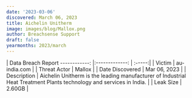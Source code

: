 ```yaml
---
date: '2023-03-06'
discovered: March 06, 2023
title: Aichelin Unitherm
image: images/blog/Mallox.png
author: Breachsense Support
draft: false
yearmonths: 2023/march
---
```



| Data Breach Report
------------:     |:-------------:    | :-----:|
| Victim      | au-india.com      | 
| Threat Actor      | Mallox      | 
| Date Discovered      | Mar 06, 2023      | 
| Description      | Aichelin Unitherm is the leading manufacturer of Industrial Heat Treatment Plants technology and services in India.      | 
| Leak Size      | 2.60GB      | 

